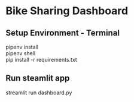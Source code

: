 # Bike Sharing Dashboard

## Setup Environment - Terminal
pipenv install  
pipenv shell  
pip install -r requirements.txt  

## Run steamlit app
streamlit run dashboard.py
